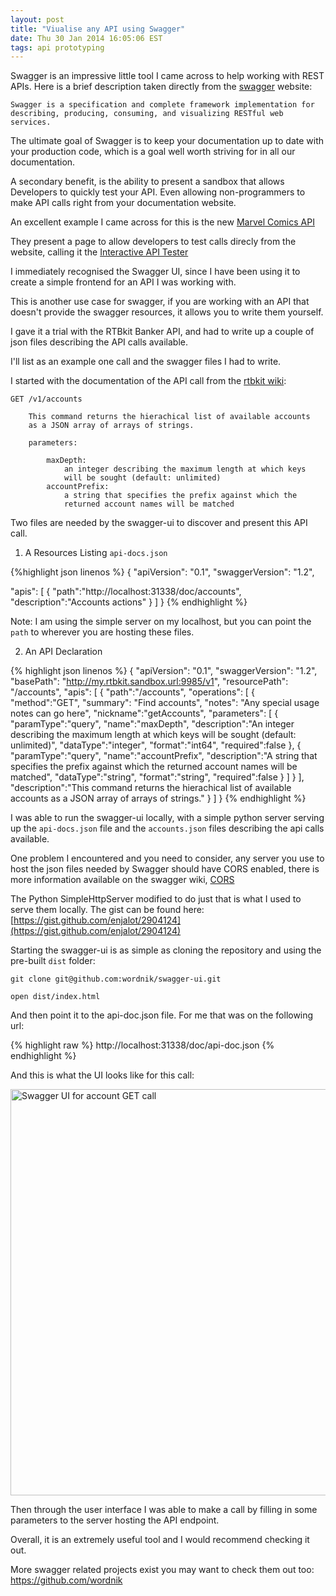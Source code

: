 ```yaml
---
layout: post
title: "Viualise any API using Swagger"
date: Thu 30 Jan 2014 16:05:06 EST
tags: api prototyping
---
```


Swagger is an impressive little tool I came across to help working with REST APIs.
Here is a brief description taken directly from the [swagger](https://helloreverb.com/developers/swagger) website: 

```
Swagger is a specification and complete framework implementation for 
describing, producing, consuming, and visualizing RESTful web services.
```

The ultimate goal of Swagger is to keep your documentation up to date with your production code, which is a goal well worth striving for in all our documentation.

A secondary benefit, is the ability to present a sandbox that allows Developers to quickly test your API. Even allowing non-programmers to make API calls right from your documentation website.

An excellent example I came across for this is the new [Marvel Comics API](http://developer.marvel.com/)

They present a page to allow developers to test calls direcly from the website, calling it the [Interactive API Tester](http://developer.marvel.com/docs)

I immediately recognised the Swagger UI, since I have been using it to create a simple frontend for an API I was working with.

This is another use case for swagger, if you are working with an API that doesn't provide the swagger resources, it allows you to write them yourself. 

I gave it a trial with the RTBkit Banker API, and had to write up a couple of json files describing the API calls available.

I'll list as an example one call and the swagger files I had to write.

I started with the documentation of the API call from the [rtbkit wiki](https://github.com/rtbkit/rtbkit/wiki/Banker-JSON-API):

```
GET /v1/accounts

    This command returns the hierachical list of available accounts 
    as a JSON array of arrays of strings.

    parameters:

        maxDepth:
            an integer describing the maximum length at which keys 
            will be sought (default: unlimited)
        accountPrefix:
            a string that specifies the prefix against which the 
            returned account names will be matched 

```

Two files are needed by the swagger-ui to discover and present this API call.

1. A Resources Listing ```api-docs.json```

{%highlight json linenos %}
{
  "apiVersion": "0.1",
  "swaggerVersion": "1.2",
  
  "apis": [
    {
        "path":"http://localhost:31338/doc/accounts",
        "description":"Accounts actions"
    }
  ]
}
{% endhighlight %}

Note: I am using the simple server on my localhost, but you can point the ```path``` to wherever you are hosting these files.

2. An API Declaration

{% highlight json linenos %}
{
    "apiVersion": "0.1",
    "swaggerVersion": "1.2",
    "basePath": "http://my.rtbkit.sandbox.url:9985/v1",
    "resourcePath": "/accounts",
    "apis": [
    {
        "path":"/accounts",
        "operations": [
        {
            "method":"GET",
            "summary": "Find accounts",
            "notes": "Any special usage notes can go here",
            "nickname":"getAccounts",
            "parameters": [
            {
                "paramType":"query",
                "name":"maxDepth",
                "description":"An integer describing the maximum length at which keys will be sought (default: unlimited)",
                "dataType":"integer",
                "format":"int64",
                "required":false
            },
            {
                "paramType":"query",
                "name":"accountPrefix",
                "description":"A string that specifies the prefix against which the returned account names will be matched",
                "dataType":"string",
                "format":"string",
                "required":false
            }
            ]
        }
        ],   
        "description":"This command returns the hierachical list of available accounts as a JSON array of arrays of strings."
    }
    ]
}
{% endhighlight %}

I was able to run the swagger-ui locally, with a simple python server serving up the ```api-docs.json``` file and the  ```accounts.json``` files describing the api calls available. 

One problem I encountered and you need to consider, any server you use to host the json files needed by Swagger should have CORS enabled, there is more information available on the swagger wiki, [CORS](https://github.com/wordnik/swagger-core/wiki/CORS)

The Python SimpleHttpServer modified to do just that is what I used to serve them locally.
The gist can be found here:
[https://gist.github.com/enjalot/2904124](https://gist.github.com/enjalot/2904124)


Starting the swagger-ui is as simple as cloning the repository and using the pre-built ```dist``` folder:

```
git clone git@github.com:wordnik/swagger-ui.git
```


```
open dist/index.html
```

And then point it to the api-doc.json file. For me that was on the following url:

{% highlight raw %}
http://localhost:31338/doc/api-doc.json
{% endhighlight %}

And this is what the UI looks like for this call:

<img src="{{ site.url }}/assets/swagger-screenshot.png" alt="Swagger UI for account GET call" style="width: 650px;"/>

Then through the user interface I was able to make a call by filling in some parameters to the server hosting the API endpoint.

Overall, it is an extremely useful tool and I would recommend checking it out.

More swagger related projects exist you may want to check them out too: https://github.com/wordnik
